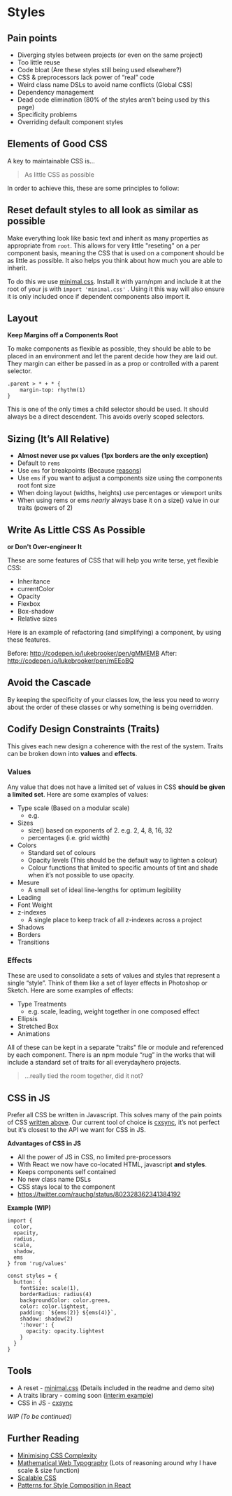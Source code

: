 # Styles

## Pain points

- Diverging styles between projects (or even on the same project)
- Too little reuse
- Code bloat (Are these styles still being used elsewhere?)
- CSS & preprocessors lack power of “real” code
- Weird class name DSLs to avoid name conflicts (Global CSS)
- Dependency management
- Dead code elimination (80% of the styles aren’t being used by this page)
- Specificity problems
- Overriding default component styles

## Elements of Good CSS

A key to maintainable CSS is…

> As little CSS as possible

In order to achieve this, these are some principles to follow:


## Reset default styles to all look as similar as possible

Make everything look like basic text and inherit as many properties as appropriate from `root`. This allows for very little "reseting" on a per component basis, meaning the CSS that is used on a component should be as little as possible. It also helps you think about how much you are able to inherit.

To do this we use [minimal.css](https://www.npmjs.com/package/minimal.css). Install it with yarn/npm and include it at the root of your js with `import 'minimal.css'` . Using it this way will also ensure it is only included once if dependent components also import it.


## Layout

**Keep Margins off a Components Root**

To make components as flexible as possible, they should be able to be placed in an environment and let the parent decide how they are laid out. They margin can either be passed in as a prop or controlled with a parent selector.


    .parent > * + * {
        margin-top: rhythm(1)
    }

This is one of the only times a child selector should be used. It should always be a direct descendent. This avoids overly scoped selectors.


## Sizing (It’s All Relative)
- **Almost never use px values** **(1px borders are the only exception)**
- Default to `rems`
- Use `ems` for breakpoints (Because [reasons](https://zellwk.com/blog/media-query-units/))
- Use `ems` if you want to adjust a components size using the components root font size
- When doing layout (widths, heights) use percentages or viewport units
- When using rems or ems *nearly* always base it on a size() value in our traits (powers of 2)


## Write As Little CSS As Possible

**or Don't Over-engineer It**

These are some features of CSS that will help you write terse, yet flexible CSS:


- Inheritance
- currentColor
- Opacity
- Flexbox
- Box-shadow
- Relative sizes

Here is an example of refactoring (and simplifying) a component, by using these features.

Before: http://codepen.io/lukebrooker/pen/gMMEMB
After: http://codepen.io/lukebrooker/pen/mEEoBQ


## Avoid the Cascade

By keeping the specificity of your classes low, the less you need to worry about the order of these classes or why something is being overridden.


## Codify Design Constraints (Traits)

This gives each new design a coherence with the rest of the system. Traits can be broken down into **values** and **effects**.

### Values

Any value that does not have a limited set of values in CSS **should be given a limited set**. Here are some examples of values:

- Type scale (Based on a modular scale)
  - e.g.
- Sizes
  - size() based on exponents of 2. e.g. 2, 4, 8, 16, 32
  - percentages (i.e. grid width)
- Colors
  - Standard set of colours
  - Opacity levels (This should be the default way to lighten a colour)
  - Colour functions that limited to specific amounts of tint and shade when it’s not possible to use opacity.
- Mesure
  - A small set of ideal line-lengths for optimum legibility
- Leading
- Font Weight
- z-indexes
  - A single place to keep track of all z-indexes across a project
- Shadows
- Borders
- Transitions

### Effects

These are used to consolidate a sets of values and styles that represent a single “style”. Think of them like a set of layer effects in Photoshop or Sketch. Here are some examples of effects:

- Type Treatments
  - e.g. scale, leading, weight together in one composed effect
- Ellipsis
- Stretched Box
- Animations

All of these can be kept in a separate "traits" file or module and referenced by each component. There is an npm module “rug” in the works that will include a standard set of traits for all everydayhero projects.

> …really tied the room together, did it not?

## CSS in JS

Prefer all CSS be written in Javascript. This solves many of the pain points of CSS [written above](https://paper.dropbox.com/doc/Front-End-Guidelines-r5f5s2OK9p9SgNsZHs8Mg#:uid=765148768&h2=Pain-points). Our current tool of choice is [cxsync](https://www.npmjs.com/package/cxsync), it’s not perfect but it’s closest to the API we want for CSS in JS.

**Advantages of CSS in JS**

- All the power of JS in CSS, no limited pre-processors
- With React we now have co-located HTML, javascript **and styles**.
- Keeps components self contained
- No new class name DSLs
- CSS stays local to the component
- https://twitter.com/rauchg/status/802328362341384192

**Example (WIP)**

    import {
      color,
      opacity,
      radius,
      scale,
      shadow,
      ems
    } from 'rug/values'

    const styles = {
      button: {
        fontSize: scale(1),
        borderRadius: radius(4)
        backgroundColor: color.green,
        color: color.lightest,
        padding: `${ems(2)} ${ems(4)}`,
        shadow: shadow(2)
        ':hover': {
          opacity: opacity.lightest
        }
      }
    }

## Tools

- A reset - [minimal.css](https://www.npmjs.com/package/minimal.css) (Details included in the readme and demo site)
- A traits library - coming soon ([interim example](https://github.com/everydayhero/pcf/blob/topic/ui-setup/apps/ui/source/lib/traits/index.js))
- CSS in JS - [cxsync](https://www.npmjs.com/package/cxsync)

*WIP (To be continued)*

## Further Reading

- [Minimising CSS Complexity](https://www.youtube.com/watch?v=EqOCcpH0caQ)
- [Mathematical Web Typography](http://jxnblk.com/writing/posts/mathematical-web-typography/) (Lots of reasoning around why I have scale & size function)
- [Scalable CSS](http://mrmrs.io/writing/2016/03/24/scalable-css/)
- [Patterns for Style Composition in React](http://jxnblk.com/writing/posts/patterns-for-style-composition-in-react/)
